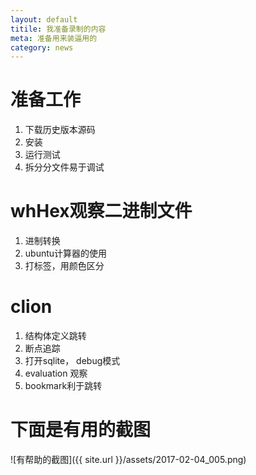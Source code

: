 ```yaml
---
layout: default
titile: 我准备录制的内容
meta: 准备用来装逼用的
category: news
---
```

# 准备工作
1. 下载历史版本源码
2. 安装
3. 运行测试
4. 拆分分文件易于调试

# whHex观察二进制文件
1. 进制转换
2. ubuntu计算器的使用
3. 打标签，用颜色区分

# clion
1. 结构体定义跳转
1. 断点追踪
2. 打开sqlite， debug模式
3. evaluation 观察
4. bookmark利于跳转

# 下面是有用的截图
![有帮助的截图]({{ site.url }}/assets/2017-02-04_005.png)